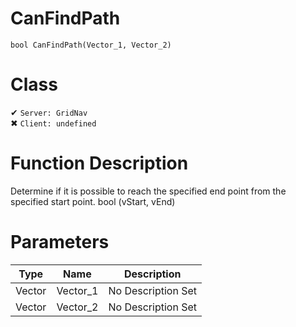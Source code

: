 # CanFindPath
```
bool CanFindPath(Vector_1, Vector_2)
```
# Class
✔ `Server: GridNav`  
✖ `Client: undefined`  

# Function Description
Determine if it is possible to reach the specified end point from the specified start point. bool (vStart, vEnd)
# Parameters
Type|Name|Description
--|--|--
Vector|Vector_1|No Description Set
Vector|Vector_2|No Description Set
